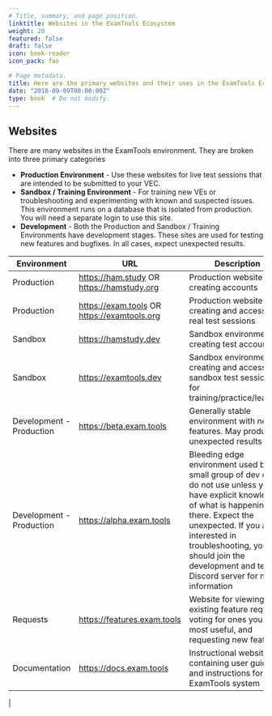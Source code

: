 ```yaml
---
# Title, summary, and page position.
linktitle: Websites in the ExamTools Ecosystem
weight: 20
featured: false
draft: false
icon: book-reader
icon_pack: fas

# Page metadata.
title: Here are the primary websites and their uses in the ExamTools Ecosystem
date: "2018-09-09T00:00:00Z"
type: book  # Do not modify.
---
```


## Websites
There are many websites in the ExamTools environment.  They are broken into three primary categories
* **Production Environment** - Use these websites for live test sessions that are intended to be submitted to your VEC.
* **Sandbox / Training Environment** - For training new VEs or troubleshooting and experimenting with known and suspected issues. This environment runs on a database that is isolated from production.  You will need a separate login to use this site.
* **Development** - Both the Production and Sandbox / Training Environments have development stages.  These sites are used for testing new features and bugfixes.  In all cases, expect unexpected results.


<style>
table th:first-of-type {
    width: 18%;
}
table th:nth-of-type(2) {
    width: 27%;
}
table th:nth-of-type(3) {
    width: 55%;
}
</style>


| **Environment**          | **URL**                                     | **Description**                                                                                                                                                                                                                                                                        |
|--------------------------|---------------------------------------------|----------------------------------------------------------------------------------------------------------------------------------------------------------------------------------------------------------------------------------------------------------------------------------------|
| Production               | https://ham.study OR https://hamstudy.org   | Production website for creating accounts                                                                                                                                                                                                                                               |
| Production               | https://exam.tools OR https://examtools.org | Production website for creating and accessing real test sessions                                                                                                                                                                                                                       |
| Sandbox                  | https://hamstudy.dev                        | Sandbox environment for creating test accounts                                                                                                                                                                                                                                         |
| Sandbox                  | https://examtools.dev                       | Sandbox environment for creating and accessing sandbox test sessions for training/practice/learning                                                                                                                                                                                    |
| Development - Production | https://beta.exam.tools                     | Generally stable environment with new features. May produce unexpected results                                                                                                                                                                                                         |
| Development - Production | https://alpha.exam.tools                    | Bleeding edge environment used by a small group of dev ops; do not use unless you have explicit knowledge of what is happening there. Expect the unexpected. If you are interested in troubleshooting, you should join the development and testing Discord server for more information |
| Requests                 | https://features.exam.tools                 | Website for viewing existing feature requests, voting for ones you find most useful, and requesting new features                                                                                                                                                                       |
| Documentation            | https://docs.exam.tools                     | Instructional website containing user guide and instructions for the ExamTools system
|
